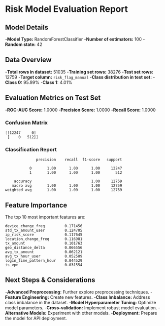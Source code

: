 # Risk Model Evaluation Report

## Model Details
-**Model Type:** RandomForestClassifier
-**Number of estimators:** 100
-**Random state:** 42

## Data Overview
-**Total rows in dataset:** 51035
-**Training set rows:** 38276
-**Test set rows:** 12759
-**Target column:** `risk_flag_manual`
-**Class distribution in test set:**
  -**Class 0:** 95.99%
  -**Class 1:** 4.01%

## Evaluation Metrics on Test Set
-**ROC-AUC Score:** 1.0000
-**Precision Score:** 1.0000
-**Recall Score:** 1.0000

### Confusion Matrix
```
[[12247     0]
 [    0   512]]
```

### Classification Report
```
              precision    recall  f1-score   support

           0       1.00      1.00      1.00     12247
           1       1.00      1.00      1.00       512

    accuracy                           1.00     12759
   macro avg       1.00      1.00      1.00     12759
weighted avg       1.00      1.00      1.00     12759

```

## Feature Importance
The top 10 most important features are:
```
device_change_freq         0.171456
std_tx_amount_user         0.124705
ip_risk_score              0.117645
location_change_freq       0.116981
tx_amount                  0.101763
geo_distance_delta         0.066556
avg_tx_amount              0.062121
avg_tx_hour_user           0.052589
login_time_pattern_hour    0.044529
is_vpn                     0.031554
```

## Next Steps & Considerations
-**Advanced Preprocessing:** Further explore preprocessing techniques.
-**Feature Engineering:** Create new features.
-**Class Imbalance:** Address class imbalance in the dataset.
-**Model Hyperparameter Tuning:** Optimize model parameters.
-**Cross-validation:** Implement robust model evaluation.
-**Alternative Models:** Experiment with other models.
-**Deployment:** Prepare the model for API deployment.
